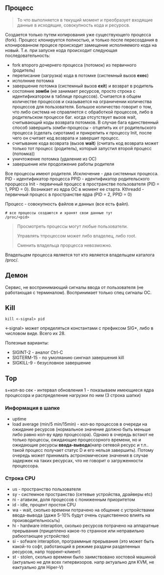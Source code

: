 ## Процесс
> То что выполняется в текущий момент и преобразует входящие данные в исходящие, совокупность кода и ресуросв.

Создается только путем копирования уже существующего процесса (fork).
Процесс клонируется полностью, и только после пересоздания в клонированном процесе происходит замещение исполняемого кода на новый.
Т.е. при запуске кода происходит следующая последовательность:
* fork второго дочернего процесса (потомок) из первичного (родитель)
* переписание (загрузка) кода в потомке (системный вызов **exec**)
* исполнние потомка
* завершение потомка (системный вызов **exit**) и возврат в родитель
* состояние **зомби** (не занимает ресурсов, просто строка с идентификатором в таблице процессов). Считается в общем количестве процессов и сказывается на ограничении количества процессов для пользователя. Большое количество говорит о том, что либо система не справляется с обработкой процессов, либо в родительском процессе баг. когда отсутствует вызов wait, считывающий коды возврата потомков. В случае бага единственный способ завершить зомби-процессы - отцепить их от родительского процесса (сделать сиротами) и прикрепить к процессу Init, после чего он считает код возврата и завершит процесс.
* считывание кода возврата (вызов **wait**) (считать код возврата может только тот процесс (родитель), который запустил второй процесс (потомка))
* уничтожение потомка (удаление из ОС)
* завершение или продолжение работы родителя

Все процессы имеют родителя. Исключение - два системных процесса.
PID - идентификатор процесса
PPID - идентификатор родительского прорцесса
Init - первичный процесс в пространстве пользователя (PID = 1, PPID = 0). Возникает из ядра ОС в момент ее старта.
Kthreadd - первичный процесс в пространстве ядра (PID = 2, PPID = 0)

Процесс - совокупность файлов и данных (все есть файл).
```
# все процессы создаются и хранят свои данные тут
/proc/<pid>
```
> Просмотреть процессы могут любые пользователи.
>
> Управлять тпроцессом может либо владелец, либо root.
>
> Сменить владельца прорцесса невозможно.

Владельцем процесса является тот кто является владельцем каталога /proc/<pid>.

## Демон
Сервис, не воспринимающий сигналы ввода от пользователя (не работающая с терминалом).
Воспринимает только спец сигналы ОС.

## Kill
```
kill <-signal> pid
```
<-signal> может определяться константами с префиксом SIG*, либо в числовом виде. Всего их 28.

Полезные варианты:
* SIGINT-2 - аналог Ctrl-C
* SIGTERM-15 - по умоляанию сингнал завершения kill
* SIGKILL-9 - безусловное завершение

## Top
s+кол-во сек - интервал обновления
1 - показываем имеющиеся ядра процессора и распределение нагрузки по ним (3 строка шапки)

### Информация в шапке
* uptime
* load average (min/5 min/15min) - кол-во процессов в очереди на ожидание ресурсов (нормальное значение должно быть меньше либо равно кол-ву ядер процессора). Однако в очередь встают не только процессы, ожидающие процессорного времени, но и ожидающие ресурсы **ввода-вывода**(напр сетевой ресурс и т.п.. такой процесс получает статус D и его нельзя завершить). Потому очередь может принимать астрономические значения в случае задержек на таких ресурсах, что не говорит о загруженности процессора.

### Строка CPU
* us - пространство пользователя
* sy - системное пространство (сетевые устройства, драйверы etc)
* ni - атавизм, доля процессов с пониженным приоритетом
* id - idle, процент простоя CPU
* wa - wait, сколько времени потрачено на общение с устройствами ввода-вывода (даже 5-10% будут очень существенноо влиять на производительносьть)
* hi - hardware interaption, сколько ресурсов потрачено на аппаратные прерывания (прицеплено какое-то странное или неправильно рабюотающее устройство)
* si - sofware interaption, программные прерывания (это может быть какой-то софт, работающий в режиме раздачи разделенных ресурсов, напр торрент-клиент)
* st - stolen, сколько времени было заимствовано хостовой машиной (актуально не для всех гипервизоров. напр актуально для KVM, не еактуально для Hiper-V)

















